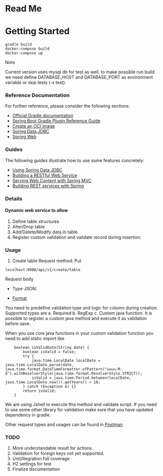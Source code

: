 # Read Me

# Getting Started
```
gradle build
docker-compose build
docker-compose up
```
Note


Current version uses mysql db for test as well. to make possible run build we need
define DATABASE_HOST and DATABASE_PORT as environment variable or skip tests (-x test).

### Reference Documentation
For further reference, please consider the following sections:

* [Official Gradle documentation](https://docs.gradle.org)
* [Spring Boot Gradle Plugin Reference Guide](https://docs.spring.io/spring-boot/docs/2.5.4/gradle-plugin/reference/html/)
* [Create an OCI image](https://docs.spring.io/spring-boot/docs/2.5.4/gradle-plugin/reference/html/#build-image)
* [Spring Data JDBC](https://docs.spring.io/spring-data/jdbc/docs/current/reference/html/)
* [Spring Web](https://docs.spring.io/spring-boot/docs/2.5.4/reference/htmlsingle/#boot-features-developing-web-applications)

### Guides
The following guides illustrate how to use some features concretely:

* [Using Spring Data JDBC](https://github.com/spring-projects/spring-data-examples/tree/master/jdbc/basics)
* [Building a RESTful Web Service](https://spring.io/guides/gs/rest-service/)
* [Serving Web Content with Spring MVC](https://spring.io/guides/gs/serving-web-content/)
* [Building REST services with Spring](https://spring.io/guides/tutorials/bookmarks/)

### Details

#### Dynamic web service to allow 
1. Define table structures 
2. Alter/Drop table
3. Add/Delete/Modify data in table
4. Register custom validation and validate record during insertion.

### Usage

1. Create table 
Request method: Put
```
localhost:8080/api/v1/create/table
``` 
Request body

* Type JSON:  

* [Format](postman/addRecord.json)


You need to predefine validation type and logic for column during creation.
Supported types are
a. Required
b. RegExp
c. Custom java function. It is possible to register a custom java
method and execute it as validation before save.

When you use core java functions in your custom validation function you need to add static import like
```
    boolean isValidDate(String date) {
        boolean isValid = false;
        try {
            java.time.LocalDate localDate = java.time.LocalDate.parse(date, java.time.format.DateTimeFormatter.ofPattern("uuuu-M-d").withResolverStyle(java.time.format.ResolverStyle.STRICT));
            isValid = java.time.Period.between(localDate, java.time.LocalDate.now()).getYears() > 18;
        } catch (Exception e) {}
        return isValid;
    }
```
We are using Jshell to execute this method and validate script.
If you need to use some other library for validation make sure that you have updated dependency in 
gradle.

Other request types and usages can be found in [Postman](postman/data-entry-service.postman_collection.json)

### TODO
1) More understandable result for actions.
2) Validation for foreign keys not yet supported.
3) Unit/Itegration full coverage
4) H2 settings for test
5) Finalize documentation 
